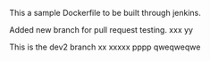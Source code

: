 This a sample Dockerfile to be built through jenkins.

Added new branch for pull request testing. xxx yy

This is the dev2 branch
xx
xxxxx
pppp
qweqweqwe
